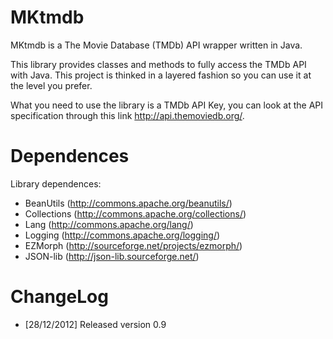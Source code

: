 MKtmdb
======

MKtmdb is a The Movie Database (TMDb) API wrapper written in Java.

This library provides classes and methods to fully access the TMDb API with Java.
This project is thinked in a layered fashion so you can use it at the level you prefer.

What you need to use the library is a TMDb API Key, you can look at the API specification 
through this link http://api.themoviedb.org/.

Dependences
===========
Library dependences:
* BeanUtils (http://commons.apache.org/beanutils/)
* Collections (http://commons.apache.org/collections/)
* Lang (http://commons.apache.org/lang/)
* Logging (http://commons.apache.org/logging/)
* EZMorph (http://sourceforge.net/projects/ezmorph/)
* JSON-lib (http://json-lib.sourceforge.net/)

ChangeLog
=========
* [28/12/2012] Released version 0.9
